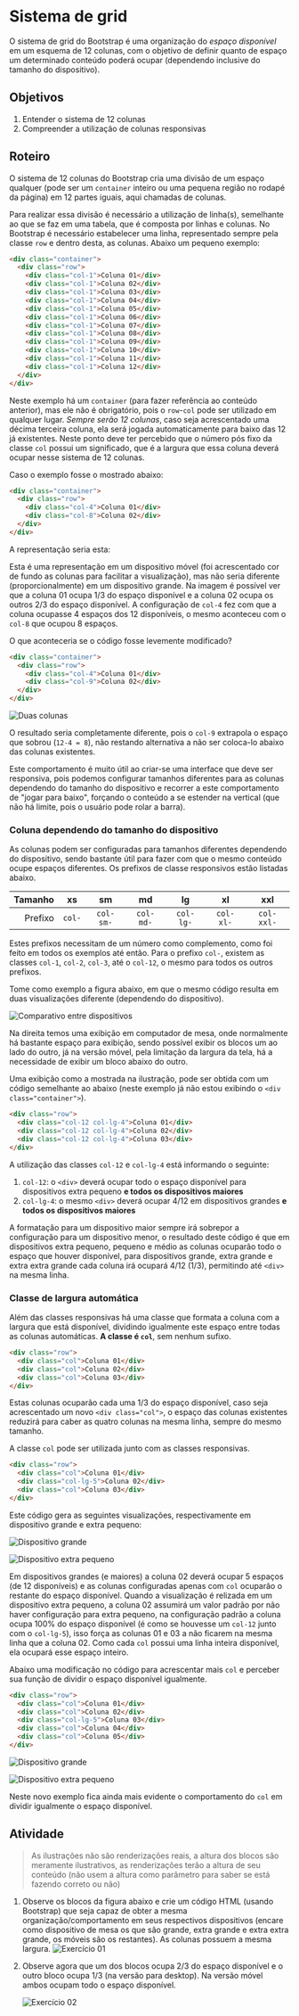 # Sistema de grid
O sistema de grid do Bootstrap é uma organização do *espaço disponível* em um esquema de 12 colunas, com o objetivo de definir quanto de espaço um determinado conteúdo poderá ocupar (dependendo inclusive do tamanho do dispositivo).

## Objetivos
1. Entender o sistema de 12 colunas
2. Compreender a utilização de colunas responsivas

## Roteiro
O sistema de 12 colunas do Bootstrap cria uma divisão de um espaço qualquer (pode ser um `container` inteiro ou uma pequena região no rodapé da página) em 12 partes iguais, aqui chamadas de colunas.

Para realizar essa divisão é necessário a utilização de linha(s), semelhante ao que se faz em uma tabela, que é composta por linhas e colunas. No Bootstrap é necessário estabelecer uma linha, representado sempre pela classe `row` e dentro desta, as colunas. Abaixo um pequeno exemplo:

```html
<div class="container">
  <div class="row">
    <div class="col-1">Coluna 01</div>
    <div class="col-1">Coluna 02</div>
    <div class="col-1">Coluna 03</div>
    <div class="col-1">Coluna 04</div>
    <div class="col-1">Coluna 05</div>
    <div class="col-1">Coluna 06</div>
    <div class="col-1">Coluna 07</div>
    <div class="col-1">Coluna 08</div>
    <div class="col-1">Coluna 09</div>
    <div class="col-1">Coluna 10</div>
    <div class="col-1">Coluna 11</div>
    <div class="col-1">Coluna 12</div>
  </div>
</div>
```

Neste exemplo há um `container` (para fazer referência ao conteúdo anterior), mas ele não é obrigatório, pois o `row`-`col` pode ser utilizado em qualquer lugar. *Sempre serão 12 colunas*, caso seja acrescentado uma décima terceira coluna, ela será jogada automaticamente para baixo das 12 já existentes. Neste ponto deve ter percebido que o número pós fixo da classe `col` possui um significado, que é a largura que essa coluna deverá ocupar nesse sistema de 12 colunas.

Caso o exemplo fosse o mostrado abaixo:

```html
<div class="container">
  <div class="row">
    <div class="col-4">Coluna 01</div>
    <div class="col-8">Coluna 02</div>
  </div>
</div>
```

A representação seria esta:



Esta é uma representação em um dispositivo móvel (foi acrescentado cor de fundo as colunas para facilitar a visualização), mas não seria diferente (proporcionalmente) em um dispositivo grande. Na imagem é possível ver que a coluna 01 ocupa 1/3 do espaço disponível e a coluna 02 ocupa os outros 2/3 do espaço disponível. A configuração de `col-4` fez com que a coluna ocupasse 4 espaços dos 12 disponíveis, o mesmo aconteceu com o `col-8` que ocupou 8 espaços. 

O que aconteceria se o código fosse levemente modificado?
```html
<div class="container">
  <div class="row">
    <div class="col-4">Coluna 01</div>
    <div class="col-9">Coluna 02</div>
  </div>
</div>
```
![Duas colunas](./imgs/2cols_mobile_sum13.png)

O resultado seria completamente diferente, pois o `col-9` extrapola o espaço que sobrou (`12-4 = 8`), não restando alternativa a não ser coloca-lo abaixo das colunas existentes.

Este comportamento é muito útil ao criar-se uma interface que deve ser responsiva, pois podemos configurar tamanhos diferentes para as colunas dependendo do tamanho do dispositivo e recorrer a este comportamento de "jogar para baixo", forçando o conteúdo a se estender na vertical (que não há limite, pois o usuário pode rolar a barra).

### Coluna dependendo do tamanho do dispositivo
As colunas podem ser configuradas para tamanhos diferentes dependendo do dispositivo, sendo bastante útil para fazer com que o mesmo conteúdo ocupe espaços diferentes. Os prefixos de classe responsivos estão listadas abaixo.

| Tamanho | xs | sm | md | lg | xl | xxl |
| ---: | :---: | :---: | :---: | :---: | :---: | :---: |
| Prefixo | `col-` | `col-sm-` | `col-md-` | `col-lg-` | `col-xl-` | `col-xxl-` |

Estes prefixos necessitam de um número como complemento, como foi feito em todos os exemplos até então. Para o prefixo `col-`, existem as classes `col-1`, `col-2`, `col-3`, até o `col-12`, o mesmo para todos os outros prefixos.

Tome como exemplo a figura abaixo, em que o mesmo código resulta em duas visualizações diferente (dependendo do dispositivo).

![Comparativo entre dispositivos](./imgs/desktop_mobile_1.png)

Na direita temos uma exibição em computador de mesa, onde normalmente há bastante espaço para exibição, sendo possível exibir os blocos um ao lado do outro, já na versão móvel, pela limitação da largura da tela, há a necessidade de exibir um bloco abaixo do outro.

Uma exibição como a mostrada na ilustração, pode ser obtida com um código semelhante ao abaixo (neste exemplo já não estou exibindo o `<div class="container">`).

```html
<div class="row">
  <div class="col-12 col-lg-4">Coluna 01</div>
  <div class="col-12 col-lg-4">Coluna 02</div>
  <div class="col-12 col-lg-4">Coluna 03</div>
</div>
```

A utilização das classes `col-12` e `col-lg-4` está informando o seguinte:
1. `col-12`: o `<div>` deverá ocupar todo o espaço disponível para dispositivos extra pequeno **e todos os dispositivos maiores**
2. `col-lg-4`: o mesmo `<div>` deverá ocupar 4/12 em dispositivos grandes **e todos os dispositivos maiores**

A formatação para um dispositivo maior sempre irá sobrepor a configuração para um dispositivo menor, o resultado deste código é que em dispositivos extra pequeno, pequeno e médio as colunas ocuparão todo o espaço que houver disponível, para dispositivos grande, extra grande e extra extra grande cada coluna irá ocupará 4/12 (1/3), permitindo até `<div>` na mesma linha.

### Classe de largura automática
Além das classes responsivas há uma classe que formata a coluna com a largura que está disponível, dividindo igualmente este espaço entre todas as colunas automáticas. **A classe é `col`**, sem nenhum sufixo.

```html
<div class="row">
  <div class="col">Coluna 01</div>
  <div class="col">Coluna 02</div>
  <div class="col">Coluna 03</div>
</div>
```
Estas colunas ocuparão cada uma 1/3 do espaço disponível, caso seja acrescentado um novo `<div class="col">`, o espaço das colunas existentes reduzirá para caber as quatro colunas na mesma linha, sempre do mesmo tamanho.

A classe `col` pode ser utilizada junto com as classes responsivas.

```html
<div class="row">
  <div class="col">Coluna 01</div>
  <div class="col-lg-5">Coluna 02</div>
  <div class="col">Coluna 03</div>
</div>
```

Este código gera as seguintes visualizações, respectivamente em dispositivo grande e extra pequeno:

![Dispositivo grande](./imgs/col_with_col_lg_desktop.png)

![Dispositivo extra pequeno](./imgs/col_with_col_lg_mobile.png)

Em dispositivos grandes (e maiores) a coluna 02 deverá ocupar 5 espaços (de 12 disponíveis) e as colunas configuradas apenas com `col` ocuparão o restante do espaço disponível. Quando a visualização é relizada em um dispositivo extra pequeno, a coluna 02 assumirá um valor padrão por não haver configuração para extra pequeno, na configuração padrão a coluna ocupa 100% do espaço disponível (é como se houvesse um `col-12` junto com o `col-lg-5`), isso força as colunas 01 e 03 a não ficarem na mesma linha que a coluna 02. Como cada `col` possui uma linha inteira disponível, ela ocupará esse espaço inteiro.

Abaixo uma modificação no código para acrescentar mais `col` e perceber sua função de dividir o espaço disponível igualmente.

```html
<div class="row">
  <div class="col">Coluna 01</div>
  <div class="col">Coluna 02</div>
  <div class="col-lg-5">Coluna 03</div>
  <div class="col">Coluna 04</div>
  <div class="col">Coluna 05</div>
</div>
```

![Dispositivo grande](./imgs/col_with_col_lg_desktop2.png)

![Dispositivo extra pequeno](./imgs/col_with_col_lg_mobile2.png)

Neste novo exemplo fica ainda mais evidente o comportamento do `col` em dividir igualmente o espaço disponível.


## Atividade
> As ilustrações não são renderizações reais, a altura dos blocos são meramente ilustrativos, as renderizações terão a altura de seu conteúdo (não usem a altura como parâmetro para saber se está fazendo correto ou não)

1. Observe os blocos da figura abaixo e crie um código HTML (usando Bootstrap) que seja capaz de obter a mesma organização/comportamento em seus respectivos dispositivos (encare como dispositivo de mesa os que são grande, extra grande e extra extra grande, os móveis são os restantes). As colunas possuem a mesma largura.
   ![Exercício 01](./imgs/exe/exercise_01.png)
2. Observe agora que um dos blocos ocupa 2/3 do espaço disponível e o outro bloco ocupa 1/3 (na versão para desktop). Na versão móvel ambos ocupam todo o espaço disponível.
   
   ![Exercício 02](./imgs/exe/exercise_02.png)